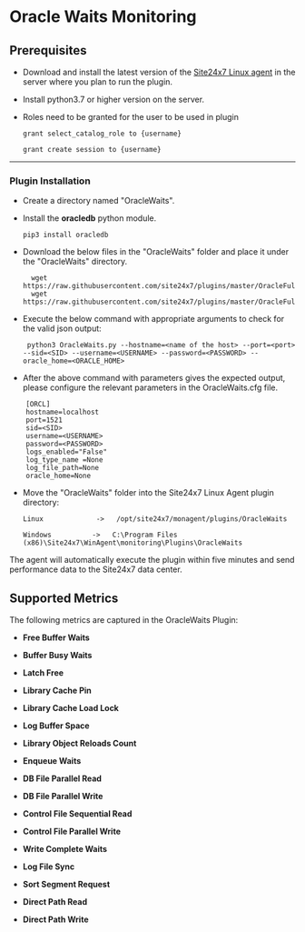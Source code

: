 # Oracle Waits Monitoring


                                                                                              
## Prerequisites

- Download and install the latest version of the [Site24x7 Linux agent](https://www.site24x7.com/app/client#/admin/inventory/add-monitor) in the server where you plan to run the plugin. 
- Install python3.7 or higher version on the server.
- Roles need to be granted for the user to be used in plugin

	```
	grant select_catalog_role to {username}
	```
	```
	grant create session to {username}
	```
---


### Plugin Installation  

- Create a directory named "OracleWaits".
- Install the **oracledb** python module.
	```
	pip3 install oracledb
	```
	
- Download the below files in the "OracleWaits" folder and place it under the "OracleWaits" directory.

		wget https://raw.githubusercontent.com/site24x7/plugins/master/OracleFullStackMonitoring/OracleWaits/OracleWaits.py
		wget https://raw.githubusercontent.com/site24x7/plugins/master/OracleFullStackMonitoring/OracleWaits/OracleWaits.cfg

- Execute the below command with appropriate arguments to check for the valid json output:
	```
	 python3 OracleWaits.py --hostname=<name of the host> --port=<port> --sid=<SID> --username=<USERNAME> --password=<PASSWORD> --oracle_home=<ORACLE_HOME>
	 ```
- After the above command with parameters gives the expected output, please configure the relevant parameters in the OracleWaits.cfg file.

```
    [ORCL]
    hostname=localhost
    port=1521
    sid=<SID>
    username=<USERNAME>
    password=<PASSWORD>
    logs_enabled="False"
    log_type_name =None
    log_file_path=None
    oracle_home=None

```	
- Move the "OracleWaits" folder into the Site24x7 Linux Agent plugin directory: 
	```
	Linux             ->   /opt/site24x7/monagent/plugins/OracleWaits
	```
	```
	Windows          ->   C:\Program Files (x86)\Site24x7\WinAgent\monitoring\Plugins\OracleWaits
	```

The agent will automatically execute the plugin within five minutes and send performance data to the Site24x7 data center.



## Supported Metrics
The following metrics are captured in the OracleWaits Plugin:

- **Free Buffer Waits**

- **Buffer Busy Waits**

- **Latch Free**

- **Library Cache Pin**

- **Library Cache Load Lock**

- **Log Buffer Space**

- **Library Object Reloads Count**

- **Enqueue Waits**

- **DB File Parallel Read**

- **DB File Parallel Write**

- **Control File Sequential Read**

- **Control File Parallel Write**

- **Write Complete Waits**

- **Log File Sync**

- **Sort Segment Request**

- **Direct Path Read**

- **Direct Path Write**

